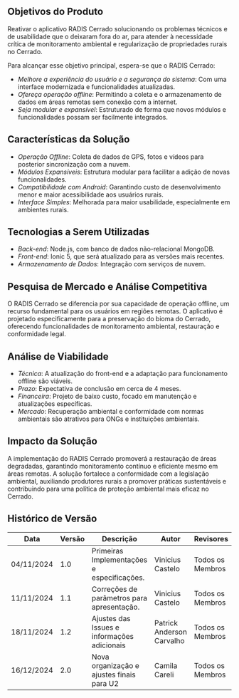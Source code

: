 ## Objetivos do Produto

Reativar o aplicativo RADIS Cerrado solucionando os problemas técnicos e de usabilidade que o deixaram fora do ar, para atender à necessidade crítica de monitoramento ambiental e regularização de propriedades rurais no Cerrado.

Para alcançar esse objetivo principal, espera-se que o RADIS Cerrado:

- _Melhore a experiência do usuário e a segurança do sistema_: Com uma interface modernizada e funcionalidades atualizadas.
- _Ofereça operação offline_: Permitindo a coleta e o armazenamento de dados em áreas remotas sem conexão com a internet.
- _Seja modular e expansível_: Estruturado de forma que novos módulos e funcionalidades possam ser facilmente integrados.

## Características da Solução

- _Operação Offline_: Coleta de dados de GPS, fotos e vídeos para posterior sincronização com a nuvem.
- _Módulos Expansíveis_: Estrutura modular para facilitar a adição de novas funcionalidades.
- _Compatibilidade com Android_: Garantindo custo de desenvolvimento menor e maior acessibilidade aos usuários rurais.
- _Interface Simples_: Melhorada para maior usabilidade, especialmente em ambientes rurais.

## Tecnologias a Serem Utilizadas

- _Back-end_: Node.js, com banco de dados não-relacional MongoDB.
- _Front-end_: Ionic 5, que será atualizado para as versões mais recentes.
- _Armazenamento de Dados_: Integração com serviços de nuvem.

## Pesquisa de Mercado e Análise Competitiva

O RADIS Cerrado se diferencia por sua capacidade de operação offline, um recurso fundamental para os usuários em regiões remotas. O aplicativo é projetado especificamente para a preservação do bioma do Cerrado, oferecendo funcionalidades de monitoramento ambiental, restauração e conformidade legal.

## Análise de Viabilidade

- _Técnica_: A atualização do front-end e a adaptação para funcionamento offline são viáveis.
- _Prazo_: Expectativa de conclusão em cerca de 4 meses.
- _Financeira_: Projeto de baixo custo, focado em manutenção e atualizações específicas.
- _Mercado_: Recuperação ambiental e conformidade com normas ambientais são atrativos para ONGs e instituições ambientais.

## Impacto da Solução

A implementação do RADIS Cerrado promoverá a restauração de áreas degradadas, garantindo monitoramento contínuo e eficiente mesmo em áreas remotas. A solução fortalece a conformidade com a legislação ambiental, auxiliando produtores rurais a promover práticas sustentáveis e contribuindo para uma política de proteção ambiental mais eficaz no Cerrado.


## Histórico de Versão

| **Data**       | **Versão** | **Descrição**                                | **Autor**                    | **Revisores**               |
|-----------------|------------|----------------------------------------------|------------------------------|-----------------------------|
| 04/11/2024     | 1.0        | Primeiras Implementações e especificações.   | Vinicius Castelo             | Todos os Membros            |
| 11/11/2024     | 1.1        | Correções de parâmetros para apresentação.   | Vinicius Castelo             | Todos os Membros            |
| 18/11/2024     | 1.2        | Ajustes das Issues e informações adicionais  | Patrick Anderson Carvalho    | Todos os Membros            |
| 16/12/2024   | 2.0        | Nova organização e ajustes finais para U2      | Camila Careli                       | Todos os Membros            |